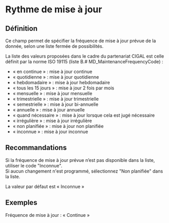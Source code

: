 
<!-- Begin @dataMaintenanceFrequency.md -->

# Rythme de mise à jour

## Définition

Ce champ permet de spécifier la fréquence de mise à jour prévue de la donnée, selon une liste fermée de possibilités.

La liste des valeurs proposées dans le cadre du partenariat CIGAL est celle définit par la norme ISO 19115 (liste B.# MD_MaintenanceFrequencyCode) :
- « en continue » : mise à jour continue
- « quotidienne » : mise à jour quotidienne
- « hebdomadaire » : mise à jour hebdomadaire
- « tous les 15 jours » : mise à jour 2 fois par mois
- « mensuelle » : mise à jour mensuelle
- « trimestrielle » : mise à jour trimestrielle
- « semestrielle » : mise à jour bi-annuelle
- « annuelle » : mise à jour annuelle
- « quand nécessaire » : mise à jour lorsque cela est jugé nécessaire
- « irrégulière » : mise à jour irrégulière
- « non planifiée » : mise à jour non planifiée
- « inconnue » : mise à jour inconnue

## Recommandations

Si la fréquence de mise à jour prévue n’est pas disponible dans la liste, utiliser le code "Inconnue".  
Si aucun changement n'est programmé, sélectionnez "Non planifiée" dans la liste.

La valeur par défaut est « Inconnue »

## Exemples

Fréquence de mise à jour : « Continue »

<!-- End @dataMaintenanceFrequency.md -->

